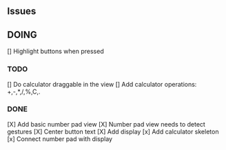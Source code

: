 ## Issues

## DOING
[] Highlight buttons when pressed

### TODO
[] Do calculator draggable in the view
[] Add calculator operations: +,-,*,/,%,C,.

### DONE
[X] Add basic number pad view
[X] Number pad view needs to detect gestures
[X] Center button text
[X] Add display
[x] Add calculator skeleton
[x] Connect number pad with display
